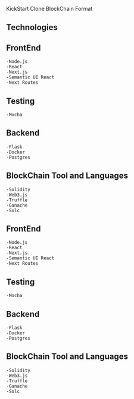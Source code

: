 KickStart Clone BlockChain Format

## Technologies

</hr>

## FrontEnd
    -Node.js
    -React
    -Next.js
    -Semantic UI React
    -Next Routes

## Testing
    -Mocha

## Backend
    -Flask
    -Docker
    -Postgres

## BlockChain Tool and Languages
    -Solidity
    -Web3.js
    -Truffle
    -Ganache
    -Solc


## FrontEnd
    -Node.js
    -React
    -Next.js
    -Semantic UI React
    -Next Routes

## Testing
    -Mocha

## Backend
    -Flask
    -Docker
    -Postgres

## BlockChain Tool and Languages
    -Solidity
    -Web3.js
    -Truffle
    -Ganache
    -Solc



